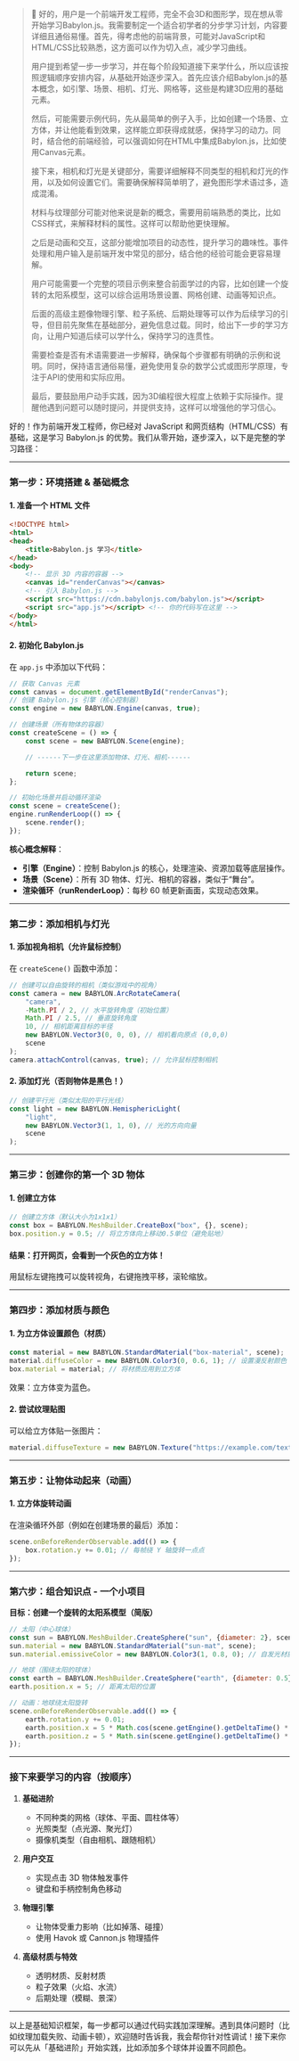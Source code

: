 > 💭 好的，用户是一个前端开发工程师，完全不会3D和图形学，现在想从零开始学习Babylon.js。我需要制定一个适合初学者的分步学习计划，内容要详细且通俗易懂。首先，得考虑他的前端背景，可能对JavaScript和HTML/CSS比较熟悉，这方面可以作为切入点，减少学习曲线。
>
> 用户提到希望一步一步学习，并在每个阶段知道接下来学什么，所以应该按照逻辑顺序安排内容，从基础开始逐步深入。首先应该介绍Babylon.js的基本概念，如引擎、场景、相机、灯光、网格等，这些是构建3D应用的基础元素。
>
> 然后，可能需要示例代码，先从最简单的例子入手，比如创建一个场景、立方体，并让他能看到效果，这样能立即获得成就感，保持学习的动力。同时，结合他的前端经验，可以强调如何在HTML中集成Babylon.js，比如使用Canvas元素。
>
> 接下来，相机和灯光是关键部分，需要详细解释不同类型的相机和灯光的作用，以及如何设置它们。需要确保解释简单明了，避免图形学术语过多，造成混淆。
>
> 材料与纹理部分可能对他来说是新的概念，需要用前端熟悉的类比，比如CSS样式，来解释材料的属性。这样可以帮助他更快理解。
>
> 之后是动画和交互，这部分能增加项目的动态性，提升学习的趣味性。事件处理和用户输入是前端开发中常见的部分，结合他的经验可能会更容易理解。
>
> 用户可能需要一个完整的项目示例来整合前面学过的内容，比如创建一个旋转的太阳系模型，这可以综合运用场景设置、网格创建、动画等知识点。
>
> 后面的高级主题像物理引擎、粒子系统、后期处理等可以作为后续学习的引导，但目前先聚焦在基础部分，避免信息过载。同时，给出下一步的学习方向，让用户知道后续可以学什么，保持学习的连贯性。
>
> 需要检查是否有术语需要进一步解释，确保每个步骤都有明确的示例和说明。同时，保持语言通俗易懂，避免使用复杂的数学公式或图形学原理，专注于API的使用和实际应用。
>
> 最后，要鼓励用户动手实践，因为3D编程很大程度上依赖于实际操作。提醒他遇到问题可以随时提问，并提供支持，这样可以增强他的学习信心。
>
> 



好的！作为前端开发工程师，你已经对 JavaScript 和网页结构（HTML/CSS）有基础，这是学习 Babylon.js 的优势。我们从零开始，逐步深入，以下是完整的学习路径：

---

### **第一步：环境搭建 & 基础概念**
#### **1. 准备一个 HTML 文件**
```html
<!DOCTYPE html>
<html>
<head>
    <title>Babylon.js 学习</title>
</head>
<body>
    <!-- 显示 3D 内容的容器 -->
    <canvas id="renderCanvas"></canvas>
    <!-- 引入 Babylon.js -->
    <script src="https://cdn.babylonjs.com/babylon.js"></script>
    <script src="app.js"></script> <!-- 你的代码写在这里 -->
</body>
</html>
```

#### **2. 初始化 Babylon.js**
在 `app.js` 中添加以下代码：  
```javascript
// 获取 Canvas 元素
const canvas = document.getElementById("renderCanvas");
// 创建 Babylon.js 引擎（核心控制器）
const engine = new BABYLON.Engine(canvas, true);

// 创建场景（所有物体的容器）
const createScene = () => {
    const scene = new BABYLON.Scene(engine);

    // ------下一步在这里添加物体、灯光、相机------

    return scene;
};

// 初始化场景并启动循环渲染
const scene = createScene();
engine.runRenderLoop(() => {
    scene.render();
});
```

**核心概念解释**：  
- **引擎（Engine）**：控制 Babylon.js 的核心，处理渲染、资源加载等底层操作。  
- **场景（Scene）**：所有 3D 物体、灯光、相机的容器，类似于“舞台”。  
- **渲染循环（runRenderLoop）**：每秒 60 帧更新画面，实现动态效果。

---

### **第二步：添加相机与灯光**
#### **1. 添加视角相机（允许鼠标控制）**
在 `createScene()` 函数中添加：
```javascript
// 创建可以自由旋转的相机（类似游戏中的视角）
const camera = new BABYLON.ArcRotateCamera(
    "camera", 
    -Math.PI / 2, // 水平旋转角度（初始位置）
    Math.PI / 2.5, // 垂直旋转角度
    10, // 相机距离目标的半径
    new BABYLON.Vector3(0, 0, 0), // 相机看向原点 (0,0,0)
    scene
);
camera.attachControl(canvas, true); // 允许鼠标控制相机
```

#### **2. 添加灯光（否则物体是黑色！）**
```javascript
// 创建平行光（类似太阳的平行光线）
const light = new BABYLON.HemisphericLight(
    "light", 
    new BABYLON.Vector3(1, 1, 0), // 光的方向向量
    scene
);
```

---

### **第三步：创建你的第一个 3D 物体**
#### **1. 创建立方体**
```javascript
// 创建立方体（默认大小为1x1x1）
const box = BABYLON.MeshBuilder.CreateBox("box", {}, scene);
box.position.y = 0.5; // 将立方体向上移动0.5单位（避免贴地）
```

#### **结果**：打开网页，会看到一个灰色的立方体！  
用鼠标左键拖拽可以旋转视角，右键拖拽平移，滚轮缩放。

---

### **第四步：添加材质与颜色**
#### **1. 为立方体设置颜色（材质）**
```javascript
const material = new BABYLON.StandardMaterial("box-material", scene);
material.diffuseColor = new BABYLON.Color3(0, 0.6, 1); // 设置漫反射颜色（RGB）
box.material = material; // 将材质应用到立方体
```
效果：立方体变为蓝色。

#### **2. 尝试纹理贴图**
可以给立方体贴一张图片：
```javascript
material.diffuseTexture = new BABYLON.Texture("https://example.com/texture.jpg", scene);
```

---

### **第五步：让物体动起来（动画）**
#### **1. 立方体旋转动画**
在渲染循环外部（例如在创建场景的最后）添加：
```javascript
scene.onBeforeRenderObservable.add(() => {
    box.rotation.y += 0.01; // 每帧绕 Y 轴旋转一点点
});
```

---

### **第六步：组合知识点 - 一个小项目**
**目标：创建一个旋转的太阳系模型（简版）**
```javascript
// 太阳（中心球体）
const sun = BABYLON.MeshBuilder.CreateSphere("sun", {diameter: 2}, scene);
sun.material = new BABYLON.StandardMaterial("sun-mat", scene);
sun.material.emissiveColor = new BABYLON.Color3(1, 0.8, 0); // 自发光材质

// 地球（围绕太阳的球体）
const earth = BABYLON.MeshBuilder.CreateSphere("earth", {diameter: 0.5}, scene);
earth.position.x = 5; // 距离太阳的位置

// 动画：地球绕太阳旋转
scene.onBeforeRenderObservable.add(() => {
    earth.rotation.y += 0.01;
    earth.position.x = 5 * Math.cos(scene.getEngine().getDeltaTime() * 0.001);
    earth.position.z = 5 * Math.sin(scene.getEngine().getDeltaTime() * 0.001);
});
```

---

### **接下来要学习的内容（按顺序）**
1. **基础进阶**  
   - 不同种类的网格（球体、平面、圆柱体等）  
   - 光照类型（点光源、聚光灯）  
   - 摄像机类型（自由相机、跟随相机）

2. **用户交互**  
   - 实现点击 3D 物体触发事件  
   - 键盘和手柄控制角色移动

3. **物理引擎**  
   - 让物体受重力影响（比如掉落、碰撞）  
   - 使用 Havok 或 Cannon.js 物理插件

4. **高级材质与特效**  
   - 透明材质、反射材质  
   - 粒子效果（火焰、水流）  
   - 后期处理（模糊、景深）

---

以上是基础知识框架，每一步都可以通过代码实践加深理解。遇到具体问题时（比如纹理加载失败、动画卡顿），欢迎随时告诉我，我会帮你针对性调试！接下来你可以先从「基础进阶」开始实践，比如添加多个球体并设置不同颜色。
